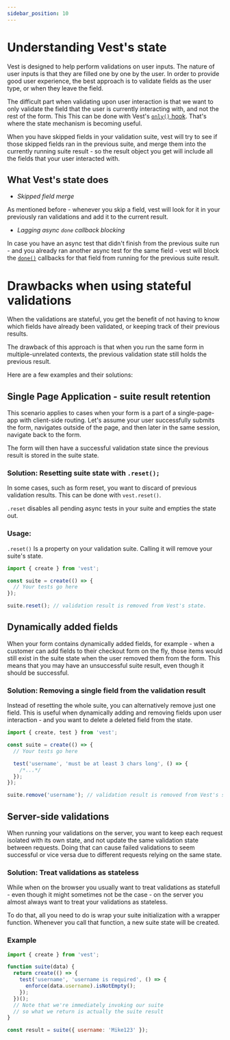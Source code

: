```yaml
---
sidebar_position: 10
---
```


# Understanding Vest's state

Vest is designed to help perform validations on user inputs. The nature of user inputs is that they are filled one by one by the user. In order to provide good user experience, the best approach is to validate fields as the user type, or when they leave the field.

The difficult part when validating upon user interaction is that we want to only validate the field that the user is currently interacting with, and not the rest of the form. This
This can be done with Vest's [`only()` hook](./writing_your_suite/including_and_excluding/skip_and_only.md). That's where the state mechanism is becoming useful.

When you have skipped fields in your validation suite, vest will try to see if those skipped fields ran in the previous suite, and merge them into the currently running suite result - so the result object you get will include all the fields that your user interacted with.

## What Vest's state does

- _Skipped field merge_

As mentioned before - whenever you skip a field, vest will look for it in your previously ran validations and add it to the current result.

- _Lagging async `done` callback blocking_

In case you have an async test that didn't finish from the previous suite run - and you already ran another async test for the same field - vest will block the [`done()`](./writing_your_suite/result_object.md#done) callbacks for that field from running for the previous suite result.

# Drawbacks when using stateful validations

When the validations are stateful, you get the benefit of not having to know which fields have already been validated, or keeping track of their previous results.

The drawback of this approach is that when you run the same form in multiple-unrelated contexts, the previous validation state still holds the previous result.

Here are a few examples and their solutions:

## Single Page Application - suite result retention

This scenario applies to cases when your form is a part of a single-page-app with client-side routing. Let's assume your user successfully submits the form, navigates outside of the page, and then later in the same session, navigate back to the form.

The form will then have a successful validation state since the previous result is stored in the suite state.

### Solution: Resetting suite state with `.reset();`

In some cases, such as form reset, you want to discard of previous validation results. This can be done with `vest.reset()`.

`.reset` disables all pending async tests in your suite and empties the state out.

### Usage:

`.reset()` Is a property on your validation suite. Calling it will remove your suite's state.

```js
import { create } from 'vest';

const suite = create(() => {
  // Your tests go here
});

suite.reset(); // validation result is removed from Vest's state.
```

## Dynamically added fields

When your form contains dynamically added fields, for example - when a customer can add fields to their checkout form on the fly, those items would still exist in the suite state when the user removed them from the form. This means that you may have an unsuccessful suite result, even though it should be successful.

### Solution: Removing a single field from the validation result

Instead of resetting the whole suite, you can alternatively remove just one field. This is useful when dynamically adding and removing fields upon user interaction - and you want to delete a deleted field from the state.

```js
import { create, test } from 'vest';

const suite = create(() => {
  // Your tests go here

  test('username', 'must be at least 3 chars long', () => {
    /*...*/
  });
});

suite.remove('username'); // validation result is removed from Vest's state.
```

## Server-side validations

When running your validations on the server, you want to keep each request isolated with its own state, and not update the same validation state between requests. Doing that can cause failed validations to seem successful or vice versa due to different requests relying on the same state.

### Solution: Treat validations as stateless

While when on the browser you usually want to treat validations as statefull - even though it might sometimes not be the case - on the server you almost always want to treat your validations as stateless.

To do that, all you need to do is wrap your suite initialization with a wrapper function. Whenever you call that function, a new suite state will be created.

### Example

```js
import { create } from 'vest';

function suite(data) {
  return create(() => {
    test('username', 'username is required', () => {
      enforce(data.username).isNotEmpty();
    });
  })();
  // Note that we're immediately invoking our suite
  // so what we return is actually the suite result
}

const result = suite({ username: 'Mike123' });
```
